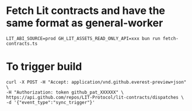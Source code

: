 # Fetch Lit contracts and have the same format as general-worker

```
LIT_ABI_SOURCE=prod GH_LIT_ASSETS_READ_ONLY_API=xxx bun run fetch-contracts.ts
```

# To trigger build

```
curl -X POST -H "Accept: application/vnd.github.everest-preview+json" \
-H "Authorization: token github_pat_XXXXXX" \ 
https://api.github.com/repos/LIT-Protocol/lit-contracts/dispatches \
-d '{"event_type":"sync_trigger"}'
```